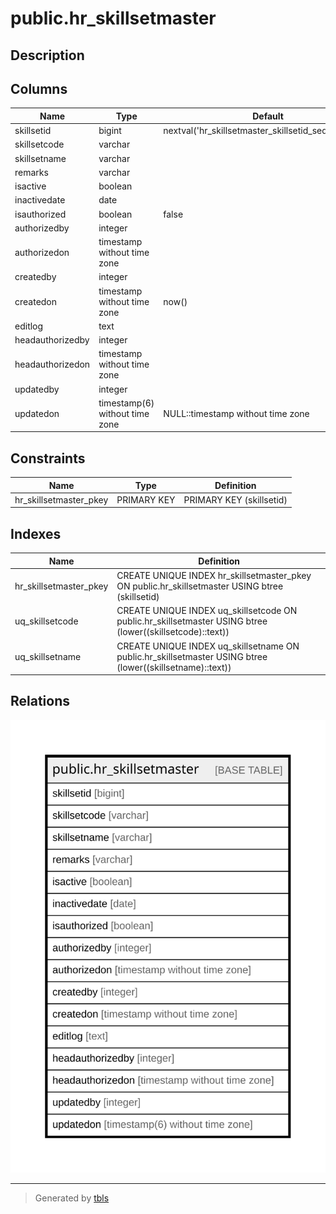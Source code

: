 # public.hr_skillsetmaster

## Description

## Columns

| Name | Type | Default | Nullable | Children | Parents | Comment |
| ---- | ---- | ------- | -------- | -------- | ------- | ------- |
| skillsetid | bigint | nextval('hr_skillsetmaster_skillsetid_seq'::regclass) | false |  |  |  |
| skillsetcode | varchar |  | false |  |  |  |
| skillsetname | varchar |  | false |  |  |  |
| remarks | varchar |  | true |  |  |  |
| isactive | boolean |  | true |  |  |  |
| inactivedate | date |  | true |  |  |  |
| isauthorized | boolean | false | false |  |  |  |
| authorizedby | integer |  | true |  |  |  |
| authorizedon | timestamp without time zone |  | true |  |  |  |
| createdby | integer |  | true |  |  |  |
| createdon | timestamp without time zone | now() | true |  |  |  |
| editlog | text |  | true |  |  |  |
| headauthorizedby | integer |  | true |  |  |  |
| headauthorizedon | timestamp without time zone |  | true |  |  |  |
| updatedby | integer |  | true |  |  |  |
| updatedon | timestamp(6) without time zone | NULL::timestamp without time zone | true |  |  |  |

## Constraints

| Name | Type | Definition |
| ---- | ---- | ---------- |
| hr_skillsetmaster_pkey | PRIMARY KEY | PRIMARY KEY (skillsetid) |

## Indexes

| Name | Definition |
| ---- | ---------- |
| hr_skillsetmaster_pkey | CREATE UNIQUE INDEX hr_skillsetmaster_pkey ON public.hr_skillsetmaster USING btree (skillsetid) |
| uq_skillsetcode | CREATE UNIQUE INDEX uq_skillsetcode ON public.hr_skillsetmaster USING btree (lower((skillsetcode)::text)) |
| uq_skillsetname | CREATE UNIQUE INDEX uq_skillsetname ON public.hr_skillsetmaster USING btree (lower((skillsetname)::text)) |

## Relations

![er](public.hr_skillsetmaster.svg)

---

> Generated by [tbls](https://github.com/k1LoW/tbls)

